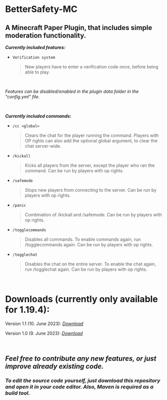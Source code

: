 # BetterSafety-MC
## A Minecraft Paper Plugin, that includes simple moderation functionality.

_**Currently included features:**_
- `Verification system`

  > New players have to enter a verification code once, before being able to play.
  
<br>  

_Features can be disabled/enabled in the plugin data folder in the "config.yml" file._

<br>

_**Currently included commands:**_
- `/cc <global>`

  > Clears the chat for the player running the command. Players with OP rights can also add the optional global argument, to clear the chat server-wide.
- `/kickall`

  > Kicks all players from the server, except the player who ran the command. Can be run by players with op rights.
- `/safemode`

  > Stops new players from connecting to the server. Can be run by players with op rights.
- `/panic`

  > Combination of /kickall and /safemode. Can be run by players with op rights.
- `/togglecommands`

  > Disables all commands. To enable commands again, run /togglecommands again. Can be run by players with op rights.
- `/togglechat`

  > Disables the chat on the entire server. To enable the chat again, run /togglechat again. Can be run by players with op rights.

<br>

# Downloads (currently only available for 1.19.4):

Version 1.1 (10. June 2023): [_Download_](https://drive.google.com/uc?export=download&id=1PBvVGGAn4VDicBC0HTJf5VVQJzZtY5Go)
  
Version 1.0 (9. June 2023): [_Download_](https://drive.google.com/uc?export=download&id=1KPmPMF7e3B-FMhGf6WorwJoVjIOoInkg)

<br>

## _Feel free to contribute any new features, or just improve already existing code._
  
### _To edit the source code yourself, just download this repository and open it in your code editor. Also, Maven is required as a build tool._
